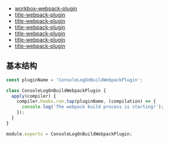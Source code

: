 
- [workbox-webpack-plugin](/builder/webpack/plugin/workbox-webpack-plugin.html)
- [title-webpack-plugin](/builder/webpack/plugin/title-webpack-plugin.html)
- [title-webpack-plugin](/builder/webpack/plugin/title-webpack-plugin.html)
- [title-webpack-plugin](/builder/webpack/plugin/title-webpack-plugin.html)
- [title-webpack-plugin](/builder/webpack/plugin/title-webpack-plugin.html)
- [title-webpack-plugin](/builder/webpack/plugin/title-webpack-plugin.html)
- [title-webpack-plugin](/builder/webpack/plugin/title-webpack-plugin.html)

## 基本结构
```js
const pluginName = 'ConsoleLogOnBuildWebpackPlugin';

class ConsoleLogOnBuildWebpackPlugin {
  apply(compiler) {
    compiler.hooks.run.tap(pluginName, (compilation) => {
      console.log('The webpack build process is starting!');
    });
  }
}

module.exports = ConsoleLogOnBuildWebpackPlugin;
```



